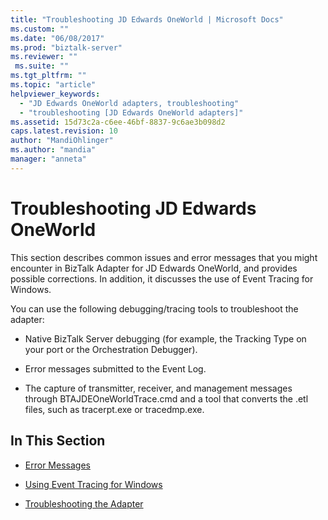 ```yaml
---
title: "Troubleshooting JD Edwards OneWorld | Microsoft Docs"
ms.custom: ""
ms.date: "06/08/2017"
ms.prod: "biztalk-server"
ms.reviewer: ""
 ms.suite: ""
ms.tgt_pltfrm: ""
ms.topic: "article"
helpviewer_keywords: 
  - "JD Edwards OneWorld adapters, troubleshooting"
  - "troubleshooting [JD Edwards OneWorld adapters]"
ms.assetid: 15d73c2a-c6ee-46bf-8837-9c6ae3b098d2
caps.latest.revision: 10
author: "MandiOhlinger"
ms.author: "mandia"
manager: "anneta"
---
```

# Troubleshooting JD Edwards OneWorld
This section describes common issues and error messages that you might encounter in BizTalk Adapter for JD Edwards OneWorld, and provides possible corrections. In addition, it discusses the use of Event Tracing for Windows.  
  
 You can use the following debugging/tracing tools to troubleshoot the adapter:  
  
-   Native BizTalk Server debugging (for example, the Tracking Type on your port or the Orchestration Debugger).  
  
-   Error messages submitted to the Event Log.  
  
-   The capture of transmitter, receiver, and management messages through BTAJDEOneWorldTrace.cmd and a tool that converts the .etl files, such as tracerpt.exe or tracedmp.exe.  
  
## In This Section  
  
-   [Error Messages](../core/error-messages2.md)  
  
-   [Using Event Tracing for Windows](../core/using-event-tracing-for-windows2.md)  
  
-   [Troubleshooting the Adapter](../core/troubleshooting-the-adapter3.md)